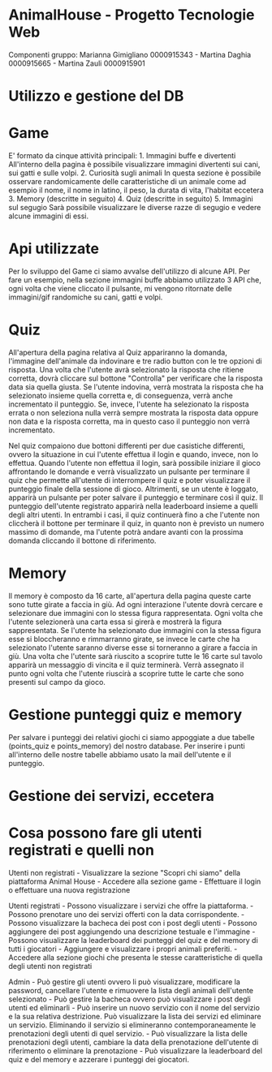 # AnimalHouse - Progetto Tecnologie Web
Componenti gruppo: Marianna Gimigliano 0000915343 - Martina Daghia 0000915665 - Martina Zauli 0000915901

# Utilizzo e gestione del DB

# Game
E' formato da cinque attività principali:
    1. Immagini buffe e divertenti
       All'interno della pagina è possibile visualizzare immagini divertenti sui cani, sui gatti e sulle volpi. 
    2. Curiosità sugli animali
       In questa sezione è possibile osservare randomicamente delle caratteristiche di un animale come ad esempio il nome, il nome in latino, il peso, la durata di vita, l'habitat eccetera
    3. Memory (descritte in seguito)
    4. Quiz (descritte in seguito)
    5. Immagini sul segugio
       Sarà possibile visualizzare le diverse razze di segugio e vedere alcune immagini di essi.

# Api utilizzate
Per lo sviluppo del Game ci siamo avvalse dell'utilizzo di alcune API. Per fare un esempio, nella sezione immagini buffe abbiamo utilizzato 3 API che, ogni volta che viene cliccato il pulsante, mi vengono ritornate delle immagini/gif randomiche su cani, gatti e volpi. 

# Quiz
All'apertura della pagina relativa al Quiz appariranno la domanda, l'immagine dell'animale da indovinare e tre radio button con le tre opzioni di risposta. Una volta che l'utente avrà selezionato la risposta che ritiene corretta, dovrà cliccare sul bottone "Controlla" per verificare che la risposta data sia quella giusta.
Se l'utente indovina, verrà mostrata la risposta che ha selezionato insieme quella corretta e, di conseguenza, verrà anche incrementato il punteggio.
Se, invece, l'utente ha selezionato la risposta errata o non seleziona nulla verrà sempre mostrata la risposta data oppure non data e la risposta corretta, ma in questo caso il punteggio non verrà incrementato.

Nel quiz compaiono due bottoni differenti per due casistiche differenti, ovvero la situazione in cui l'utente effettua il login e quando, invece, non lo effettua.
Quando l'utente non effettua il login, sarà possibile iniziare il gioco affrontando le domande e verrà visualizzato un pulsante per terminare il quiz che permette all'utente di interrompere il quiz e poter visualizzare il punteggio finale della sessione di gioco.
Altrimenti, se un utente è loggato, apparirà un pulsante per poter salvare il punteggio e terminare così il quiz. Il punteggio dell'utente registrato apparirà nella leaderboard insieme a quelli degli altri utenti.
In entrambi i casi, il quiz continuerà fino a che l'utente non cliccherà il bottone per terminare il quiz, in quanto non è previsto un numero massimo di domande, ma l'utente potrà andare avanti con la prossima domanda cliccando il bottone di riferimento.

# Memory
Il memory è composto da 16 carte, all'apertura della pagina queste carte sono tutte girate a faccia in giù. 
Ad ogni interazione l'utente dovrà cercare e selezionare due immagini con lo stessa figura rappresentata. Ogni volta che l'utente selezionerà una carta essa si girerà e mostrerà la figura sappresentata. Se l'utente ha selezionato due immagini con la stessa figura esse si bloccheranno e rimmarranno girate, se invece le carte che ha selezionato l'utente saranno diverse esse si torneranno a girare a faccia in giù.
Una volta che l'utente sarà riuscito a scoprire tutte le 16 carte sul tavolo apparirà un messaggio di vincita e il quiz terminerà. 
Verrà assegnato il punto ogni volta che l'utente riuscirà a scoprire tutte le carte che sono presenti sul campo da gioco.

# Gestione punteggi quiz e memory
Per salvare i punteggi dei relativi giochi ci siamo appoggiate a due tabelle (points_quiz e points_memory) del nostro database. Per inserire i punti all'interno delle nostre tabelle abbiamo usato la mail dell'utente e il punteggio.

# Gestione dei servizi, eccetera

# Cosa possono fare gli utenti registrati e quelli non
Utenti non registrati 
    - Visualizzare la sezione "Scopri chi siamo" della piattaforma Animal House
    - Accedere alla sezione game
    - Effettuare il login o effettuare una nuova registrazione

Utenti registrati 
    - Possono visualizzare i servizi che offre la piattaforma.
    - Possono prenotare uno dei servizi offerti con la data corrispondente.
    - Possono visualizzare la bacheca dei post con i post degli utenti
    - Possono aggiungere dei post aggiungendo una descrizione testuale e l'immagine
    - Possono visualizzare la leaderboard dei punteggi del quiz e del memory di tutti i giocatori
    - Aggiungere e visualizzare i propri animali preferiti.
    - Accedere alla sezione giochi che presenta le stesse caratteristiche di quella degli utenti non registrati

Admin
    - Può gestire gli utenti ovvero li può visualizzare, modificare la password, cancellare l'utente e rimuovere la lista degli animali dell'utente selezionato
    - Può gestire la bacheca ovvero può visualizzare i post degli utenti ed eliminarli
    - Può inserire un nuovo servizio con il nome del servizio e la sua relativa destrizione.
    Può visualizzare la lista dei servizi ed eliminare un servizio. Eliminando il servizio si elimineranno contemporaneamente le prenotazioni degli utenti di quel servizio.
    - Può visualizzare la lista delle prenotazioni degli utenti, cambiare la data della prenotazione dell'utente di riferimento o eliminare la prenotazione
    - Può visualizzare la leaderboard del quiz e del memory e azzerare i punteggi dei giocatori.
